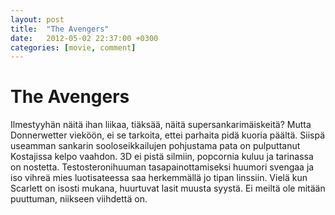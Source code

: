 ```yaml
---
layout: post
title:  "The Avengers"
date:   2012-05-02 22:37:00 +0300
categories: [movie, comment]
---
```


# The Avengers

Ilmestyyhän näitä ihan liikaa, tiäksää, näitä supersankarimäiskeitä? Mutta Donnerwetter vieköön, ei se tarkoita, ettei parhaita pidä kuoria päältä. Siispä useamman sankarin sooloseikkailujen pohjustama pata on pulputtanut Kostajissa kelpo vaahdon. 3D ei pistä silmiin, popcornia kuluu ja tarinassa on nostetta. Testosteronihuuman tasapainottamiseksi huumori svengaa ja iso vihreä mies luotisateessa saa herkemmällä jo tipan linssiin. Vielä kun Scarlett on isosti mukana, huurtuvat lasit muusta syystä. Ei meiltä ole mitään puuttuman, niikseen viihdettä on.

[//]: # "http://www.imdb.com/title/tt0848228/"